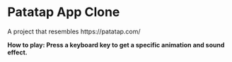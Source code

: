 <h1>Patatap App Clone</h1>
<p>A project that resembles https://patatap.com/</p>
<strong>How to play:<strong>
Press a keyboard key to get a specific animation and sound effect.
